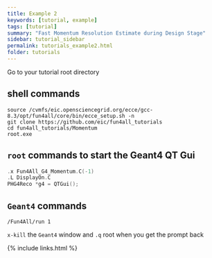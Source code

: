 ```yaml
---
title: Example 2
keywords: [tutorial, example]
tags: [tutorial]
summary: "Fast Momentum Resolution Estimate during Design Stage"
sidebar: tutorial_sidebar
permalink: tutorials_example2.html
folder: tutorials
---
```


Go to your tutorial root directory

## shell commands

```
source /cvmfs/eic.opensciencegrid.org/ecce/gcc-8.3/opt/fun4all/core/bin/ecce_setup.sh -n
git clone https://github.com/eic/fun4all_tutorials
cd fun4all_tutorials/Momentum
root.exe
```

## `root` commands to start the Geant4 QT Gui

```cpp
.x Fun4All_G4_Momentum.C(-1)
.L DisplayOn.C
PHG4Reco *g4 = QTGui();
```

## `Geant4` commands

```
/Fun4All/run 1
```

`x-kill` the `Geant4` window and `.q` root when you get the prompt back



{% include links.html %}
